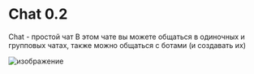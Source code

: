 # Chat 0.2

Chat - простой чат
В этом чате вы можете общаться в одиночных и групповых чатах, также можно общаться с ботами (и создавать их)

![изображение](https://github.com/Jindderrr/LiteChat/assets/151062645/9d1058dd-2def-4fa0-acd9-585c400fa074)
